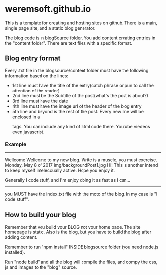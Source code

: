# weremsoft.github.io

This is a template for creating and hosting sites on github. There is a main, single page site, and a static blog generator.

The blog code is in blogSource folder. You add content creating entries in the "content folder". There are text files with a specific format.

## Blog entry format

Every .txt file in the blogsource/content folder must have the following information based on the lines:

* 1st line must have the title of the entry(catch phrase or pun to call the attention of the reader).
* 2nd line must be the Subtitle of the post(what's the post is about?)
* 3rd line must have the date
* 4th line must have the image url of the header of the blog entry
* 5th line and beyond is the rest of the post. Every new line will be enclosed in a <p></p> tags. You can include any kind of html code there. Youtube viedeos even javascript.

### Example

---
Wellcome
Wellcome to my new blog. Write is a muscle, you must exercise.
Monday, May 8 of 2017
img/backgroundPost1.jpg
Hi! This is another intend to keep myself inteleccually active. Hope you enjoy it.

Generally I code stuff, and I'm enjoy doing it as fast as I can...

---



you MUST have the index.txt file with the moto of the blog. In my case is "I code stuff".

## How to build your blog

Remember that you build your BLOG not your home page. The site homepage is static. Also is the blog, but you have to build the blog after adding content.

Remember to run "npm install" INSIDE blogsource folder (you need node.js installed).

Run "node build" and all the blog will compile the files, and compy the css, js and images to the "blog" source.

